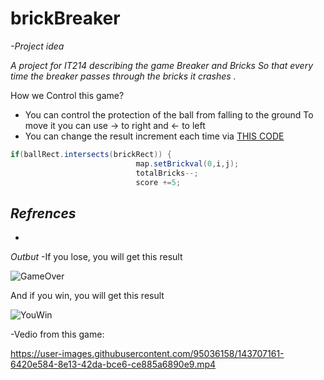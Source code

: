 # brickBreaker


*-Project idea*

*A project for IT214 describing the game Breaker and Bricks
So that every time the breaker passes through the bricks it crashes .*

How we Control this game?
* You can control the protection of the ball from falling to the ground
To move it you can use -> to right and <- to left
* You can change the result increment each time via [THIS CODE](https://github.com/Noi-9/brickBreaker/blob/main/Gameplay.java)
```java
if(ballRect.intersects(brickRect)) {
                            map.setBrickval(0,i,j);
                            totalBricks--;
                            score +=5;
```
*Refrences*
-
-
*Outbut*
-If you lose, you will get this result

![GameOver](https://user-images.githubusercontent.com/95036158/143690882-f119ee5e-61fe-4628-b99c-c539cc7c4ab8.jpg)

And if you win, you will get this result

![YouWin](https://user-images.githubusercontent.com/95036158/143690993-5016091a-4bca-4045-b2d6-56d3790ff954.jpg)

-Vedio from this game:


https://user-images.githubusercontent.com/95036158/143707161-6420e584-8e13-42da-bce6-ce885a6890e9.mp4

